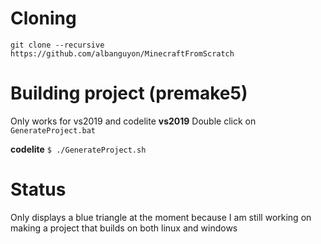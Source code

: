 # Cloning
` git clone --recursive https://github.com/albanguyon/MinecraftFromScratch `

# Building project (premake5)
Only works for vs2019 and codelite
__vs2019__
Double click on ` GenerateProject.bat `

__codelite__
`$ ./GenerateProject.sh`

# Status
Only displays a blue triangle at the moment because I am still working on making a project that builds on both linux and windows

